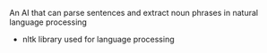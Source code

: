 An AI that can parse sentences and extract noun phrases in natural language processing

- nltk library used for language processing

